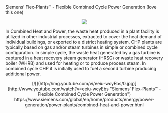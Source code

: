 
Siemens’ Flex-Plants™ - Flexible Combined Cycle Power Generation (love this one)

<p align="center">
<img src="https://github.com/bitfinc/minestone/blob/master/Power%20Generators/Siemens/Flex-Plants/0.jpeg">

In Combined Heat and Power, the waste heat produced in a plant facility is utilized in other industrial processes, extracted to cover the heat demand of individual buildings, or exported to a district heating system. CHP plants are typically based on gas and/or steam turbines in simple or combined cycle configuration. In simple cycle, the waste heat generated by a gas turbine is captured in a heat recovery steam generator (HRSG) or waste heat recovery boiler (WHRB) and used for heating or to produce process steam. In combined cycle CHP it is initially used to fuel a second turbine producing additional power.


<p align="center">
[![](http://img.youtube.com/vi/eeiu-wcyEbs/0.jpg)](http://www.youtube.com/watch?v=eeiu-wcyEbs "Siemens’ Flex-Plants™ - Flexible Combined Cycle Power Generation")

<br>
https://www.siemens.com/global/en/home/products/energy/power-generation/power-plants/combined-heat-and-power.html
